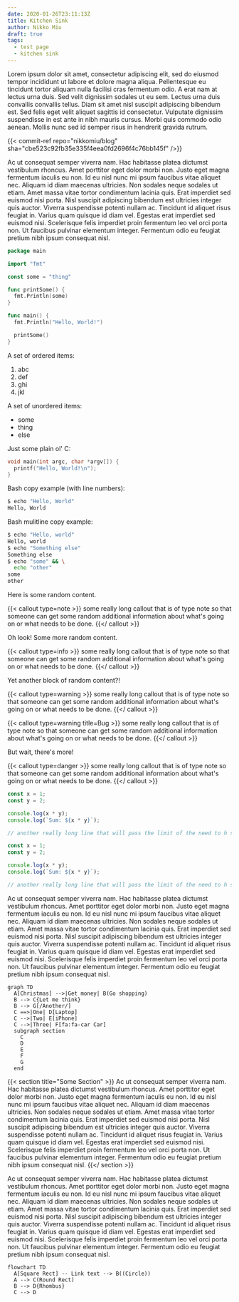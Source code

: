```yaml
---
date: 2020-01-26T23:11:13Z
title: Kitchen Sink
author: Nikko Miu
draft: true
tags:
  - test page
  - kitchen sink
---
```


Lorem ipsum dolor sit amet, consectetur adipiscing elit, sed do eiusmod tempor
incididunt ut labore et dolore magna aliqua. Pellentesque eu tincidunt tortor
aliquam nulla facilisi cras fermentum odio. A erat nam at lectus urna duis.
Sed velit dignissim sodales ut eu sem. Lectus urna duis convallis convallis
tellus. Diam sit amet nisl suscipit adipiscing bibendum est. Sed felis eget
velit aliquet sagittis id consectetur. Vulputate dignissim suspendisse in est
ante in nibh mauris cursus. Morbi quis commodo odio aenean. Mollis nunc sed id
semper risus in hendrerit gravida rutrum.

<!--more-->

{{< commit-ref repo="nikkomiu/blog" sha="cbe523c92fb35e335f4eea0fd2696f4c76bb145f" />}}

Ac ut consequat semper viverra nam. Hac habitasse platea dictumst vestibulum
rhoncus. Amet porttitor eget dolor morbi non. Justo eget magna fermentum
iaculis eu non. Id eu nisl nunc mi ipsum faucibus vitae aliquet nec. Aliquam
id diam maecenas ultricies. Non sodales neque sodales ut etiam. Amet massa
vitae tortor condimentum lacinia quis. Erat imperdiet sed euismod nisi porta.
Nisl suscipit adipiscing bibendum est ultricies integer quis auctor. Viverra
suspendisse potenti nullam ac. Tincidunt id aliquet risus feugiat in. Varius
quam quisque id diam vel. Egestas erat imperdiet sed euismod nisi. Scelerisque
felis imperdiet proin fermentum leo vel orci porta non. Ut faucibus pulvinar
elementum integer. Fermentum odio eu feugiat pretium nibh ipsum consequat nisl.

```go {linenos=table,hl_lines="3 7-9",linenostart=6}
package main

import "fmt"

const some = "thing"

func printSome() {
  fmt.Println(some)
}

func main() {
  fmt.Println("Hello, World!")

  printSome()
}
```

A set of ordered items:

1. abc
2. def
3. ghi
4. jkl

A set of unordered items:

- some
- thing
- else

Just some plain ol' C:

```c {hl_lines="2"}
void main(int argc, char *argv[]) {
  printf("Hello, World!\n");
}
```

Bash copy example (with line numbers):

```bash {linenos=table}
$ echo "Hello, World"
Hello, World
```

Bash mulitline copy example:

```bash
$ echo "Hello, world"
Hello, world
$ echo "Something else"
Something else
$ echo "some" && \
  echo "other"
some
other
```

Here is some random content.

{{< callout type=note >}}
some really long callout that is of type note so that someone can get some random additional information about what's
going on or what needs to be done.
{{</ callout >}}

Oh look! Some more random content.

{{< callout type=info >}}
some really long callout that is of type note so that someone can get some random additional information about what's
going on or what needs to be done.
{{</ callout >}}

Yet another block of random content?!

{{< callout type=warning >}}
some really long callout that is of type note so that someone can get some random additional information about what's
going on or what needs to be done.
{{</ callout >}}

{{< callout type=warning title=Bug >}}
some really long callout that is of type note so that someone can get some random additional information about what's
going on or what needs to be done.
{{</ callout >}}

But wait, there's more!

{{< callout type=danger >}}
some really long callout that is of type note so that someone can get some random additional information about what's
going on or what needs to be done.
{{</ callout >}}

```js {add_lines="4",rem_lines="5"}
const x = 1;
const y = 2;

console.log(x * y);
console.log(`Sum: ${x * y}`);

// another really long line that will pass the limit of the need to h scroll
```

```js {linenos=table,add_lines="4",rem_lines="5"}
const x = 1;
const y = 2;

console.log(x * y);
console.log(`Sum: ${x * y}`);

// another really long line that will pass the limit of the need to h scroll
```

Ac ut consequat semper viverra nam. Hac habitasse platea dictumst vestibulum
rhoncus. Amet porttitor eget dolor morbi non. Justo eget magna fermentum
iaculis eu non. Id eu nisl nunc mi ipsum faucibus vitae aliquet nec. Aliquam
id diam maecenas ultricies. Non sodales neque sodales ut etiam. Amet massa
vitae tortor condimentum lacinia quis. Erat imperdiet sed euismod nisi porta.
Nisl suscipit adipiscing bibendum est ultricies integer quis auctor. Viverra
suspendisse potenti nullam ac. Tincidunt id aliquet risus feugiat in. Varius
quam quisque id diam vel. Egestas erat imperdiet sed euismod nisi. Scelerisque
felis imperdiet proin fermentum leo vel orci porta non. Ut faucibus pulvinar
elementum integer. Fermentum odio eu feugiat pretium nibh ipsum consequat nisl.

```mermaid
graph TD
  A[Christmas] -->|Get money| B(Go shopping)
  B --> C{Let me think}
  B --> G[/Another/]
  C ==>|One| D[Laptop]
  C -->|Two| E[iPhone]
  C -->|Three| F[fa:fa-car Car]
  subgraph section
    C
    D
    E
    F
    G
  end
```

{{< section title="Some Section" >}}
Ac ut consequat semper viverra nam. Hac habitasse platea dictumst vestibulum
rhoncus. Amet porttitor eget dolor morbi non. Justo eget magna fermentum
iaculis eu non. Id eu nisl nunc mi ipsum faucibus vitae aliquet nec. Aliquam
id diam maecenas ultricies. Non sodales neque sodales ut etiam. Amet massa
vitae tortor condimentum lacinia quis. Erat imperdiet sed euismod nisi porta.
Nisl suscipit adipiscing bibendum est ultricies integer quis auctor. Viverra
suspendisse potenti nullam ac. Tincidunt id aliquet risus feugiat in. Varius
quam quisque id diam vel. Egestas erat imperdiet sed euismod nisi. Scelerisque
felis imperdiet proin fermentum leo vel orci porta non. Ut faucibus pulvinar
elementum integer. Fermentum odio eu feugiat pretium nibh ipsum consequat nisl.
{{</ section >}}

Ac ut consequat semper viverra nam. Hac habitasse platea dictumst vestibulum
rhoncus. Amet porttitor eget dolor morbi non. Justo eget magna fermentum
iaculis eu non. Id eu nisl nunc mi ipsum faucibus vitae aliquet nec. Aliquam
id diam maecenas ultricies. Non sodales neque sodales ut etiam. Amet massa
vitae tortor condimentum lacinia quis. Erat imperdiet sed euismod nisi porta.
Nisl suscipit adipiscing bibendum est ultricies integer quis auctor. Viverra
suspendisse potenti nullam ac. Tincidunt id aliquet risus feugiat in. Varius
quam quisque id diam vel. Egestas erat imperdiet sed euismod nisi. Scelerisque
felis imperdiet proin fermentum leo vel orci porta non. Ut faucibus pulvinar
elementum integer. Fermentum odio eu feugiat pretium nibh ipsum consequat nisl.

```mermaid
flowchart TD
  A[Square Rect] -- Link text --> B((Circle))
  A --> C(Round Rect)
  B --> D{Rhombus}
  C --> D
```
